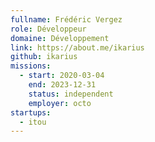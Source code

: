 ```yaml
---
fullname: Frédéric Vergez
role: Développeur
domaine: Développement
link: https://about.me/ikarius
github: ikarius
missions:
  - start: 2020-03-04
    end: 2023-12-31
    status: independent
    employer: octo
startups:
  - itou
---
```

